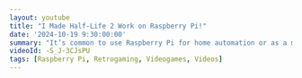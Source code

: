 ```yaml
---
layout: youtube
title: "I Made Half-Life 2 Work on Raspberry Pi!"
date: '2024-10-19 9:30:00:00'
summary: "It’s common to use Raspberry Pi for home automation or as a media center. But we should <strong>use it for Half-Life 2</strong>, right? Let’s try!"
videoId: -S_J-3CJsPU
tags: [Raspberry Pi, Retrogaming, Videogames, Videos]
---
```

